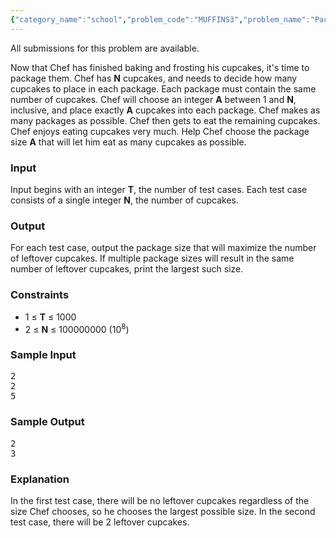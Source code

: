 ```yaml
---
{"category_name":"school","problem_code":"MUFFINS3","problem_name":"Packaging Cupcakes","languages_supported":{"0":"ADA","1":"ASM","2":"BASH","3":"BF","4":"C","5":"C99 strict","6":"CAML","7":"CLOJ","8":"CLPS","9":"CPP 4.3.2","10":"CPP 4.9.2","11":"CPP14","12":"CS2","13":"D","14":"ERL","15":"FORT","16":"FS","17":"GO","18":"HASK","19":"ICK","20":"ICON","21":"JAVA","22":"JS","23":"LISP clisp","24":"LISP sbcl","25":"LUA","26":"NEM","27":"NICE","28":"NODEJS","29":"PAS fpc","30":"PAS gpc","31":"PERL","32":"PERL6","33":"PHP","34":"PIKE","35":"PRLG","36":"PYTH","37":"PYTH 3.4","38":"RUBY","39":"SCALA","40":"SCM guile","41":"SCM qobi","42":"ST","43":"TCL","44":"TEXT","45":"WSPC"},"max_timelimit":1,"source_sizelimit":50000,"problem_author":"pieguy","problem_tester":"anton_lunyov","date_added":"26-11-2012","tags":{"0":"cakewalk","1":"cook29","2":"pieguy","3":"simple"},"editorial_url":"http://discuss.codechef.com/problems/MUFFINS3","time":{"view_start_date":1356288316,"submit_start_date":1356288316,"visible_start_date":1356288262,"end_date":1735669800},"layout":"problem"}
---
```

<span class="solution-visible-txt">All submissions for this problem are available.</span><p>
Now that Chef has finished baking and frosting his cupcakes, it's time to package them. Chef has <b>N</b> cupcakes, and needs to decide how many cupcakes to place in each package. Each package must contain the same number of cupcakes. Chef will choose an integer <b>A</b> between 1 and <b>N</b>, inclusive, and place exactly <b>A</b> cupcakes into each package.  Chef makes as many packages as possible. Chef then gets to eat the remaining cupcakes. Chef enjoys eating cupcakes very much. Help Chef choose the package size <b>A</b> that will let him eat as many cupcakes as possible.
</p>
<h3>Input</h3>
<p>
Input begins with an integer <b>T</b>, the number of test cases. Each test case consists of a single integer <b>N</b>, the number of cupcakes.
</p>
<h3>Output</h3>
<p>
For each test case, output the package size that will maximize the number of leftover cupcakes. If multiple package sizes will result in the same number of leftover cupcakes, print the largest such size.
</p>
<h3>Constraints</h3>
<ul>
<li>1 &le; <b>T</b> &le; 1000</li>
<li>2 &le; <b>N</b> &le; 100000000 (10<sup>8</sup>)</li>
</ul>
<h3>Sample Input</h3>
<pre>2
2
5
</pre><h3>Sample Output</h3>
<pre>2
3
</pre><h3>Explanation</h3>
<p>
In the first test case, there will be no leftover cupcakes regardless of the size Chef chooses, so he chooses the largest possible size.  In the second test case, there will be 2 leftover cupcakes.
</p>
